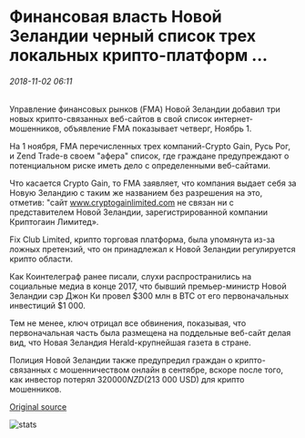 # Финансовая власть Новой Зеландии черный список трех локальных крипто-платформ ...

###### 2018-11-02 06:11

Управление финансовых рынков (FMA) Новой Зеландии добавил три новых крипто-связанных веб-сайтов в свой список интернет-мошенников, объявление FMA показывает четверг, Ноябрь 1.

На 1 ноября, FMA перечисленных трех компаний-Crypto Gain, Русь Рог, и Zend Trade-в своем "афера" список, где граждане предупреждают о потенциальном риске иметь дело с определенными веб-сайтами.

Что касается Crypto Gain, то FMA заявляет, что компания выдает себя за Новую Зеландию с таким же названием без разрешения на это, отметив: "сайт www.cryptogainlimited.com не связан ни с представителем Новой Зеландии, зарегистрированной компании Криптогаин Лимитед».

Fix Club Limited, крипто торговая платформа, была упомянута из-за ложных претензий, что он принадлежал к Новой Зеландии регулируется крипто области.

Как Коинтелеграф ранее писали, слухи распространились на социальные медиа в конце 2017, что бывший премьер-министр Новой Зеландии сэр Джон Ки провел $300 млн в BTC от его первоначальных инвестиций $1 000.

Тем не менее, ключ отрицал все обвинения, показывая, что первоначальная часть была размещена на поддельные веб-сайт делая вид, что Новая Зеландия Herald-крупнейшая газета в стране.

Полиция Новой Зеландии также предупредил граждан о крипто-связанных с мошенничеством онлайн в сентябре, вскоре после того, как инвестор потерял $320 000 NZD ($213 000 USD) для крипто мошенников.

[Original source](https://cointelegraph.com/news/new-zealands-financial-authority-blacklists-three-local-crypto-platforms)

![stats](https://c.statcounter.com/11760860/0/a89fa40b/1/ "stats")